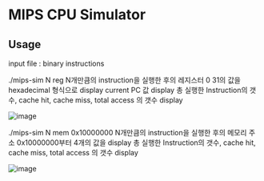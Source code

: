 # MIPS CPU Simulator
## Usage
input file : binary instructions

./mips-sim N reg
N개만큼의 instruction을 실행한 후의 레지스터 $0~$31의 값을 hexadecimal 형식으로 display
current PC 값 display
총 실행한 Instruction의 갯수, cache hit, cache miss, total access 의 갯수 display

![image](https://user-images.githubusercontent.com/76514241/120810237-cf0d2700-c585-11eb-91d3-9ff3d98bdcfb.png)





./mips-sim N mem 0x10000000
N개만큼의 instruction을 실행한 후의 메모리 주소 0x10000000부터 4개의 값을 display
총 실행한 Instruction의 갯수, cache hit, cache miss, total access 의 갯수 display

![image](https://user-images.githubusercontent.com/76514241/120810317-e21ff700-c585-11eb-9936-7600b06e37f5.png)

